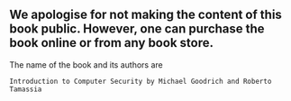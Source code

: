 ## We apologise for not making the content of this book public. However, one can purchase the book online or from any book store.

The name of the book and its authors are

```
Introduction to Computer Security by Michael Goodrich and Roberto Tamassia
```
